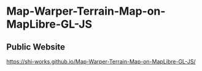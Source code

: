 # Map-Warper-Terrain-Map-on-MapLibre-GL-JS
## Public Website
https://shi-works.github.io/Map-Warper-Terrain-Map-on-MapLibre-GL-JS/

